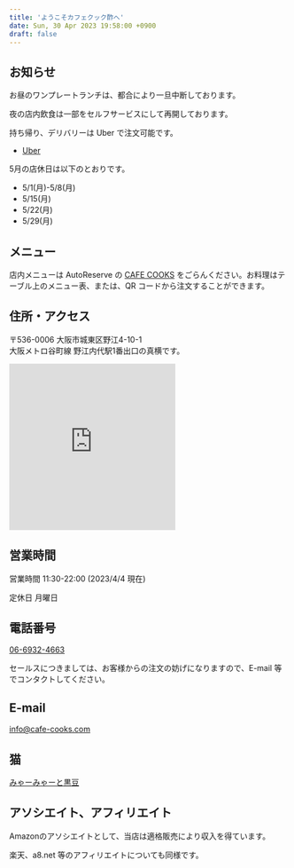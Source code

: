 ```yaml
---
title: 'ようこそカフェクック酢へ'
date: Sun, 30 Apr 2023 19:58:00 +0900
draft: false
---
```


お知らせ
--------

お昼のワンプレートランチは、都合により一旦中断しております。

夜の店内飲食は一部をセルフサービスにして再開しております。

持ち帰り、デリバリーは Uber で注文可能です。

* [Uber](https://www.order.store/store/%E3%82%AB%E3%83%95%E3%82%A7%E3%82%AF%E3%83%83%E3%82%AF%E9%85%A2/zBG-F3c_Ql-QmBleJkR7bA) 

5月の店休日は以下のとおりです。

* 5/1(月)-5/8(月)
* 5/15(月)
* 5/22(月)
* 5/29(月)

メニュー
----

店内メニューは AutoReserve の [CAFE COOKS](https://autoreserve.com/ja/restaurants/9SbxZ3pcbLPo9TDHgSQ2) をごらんください。お料理はテーブル上のメニュー表、または、QR コードから注文することができます。


住所・アクセス
-------

〒536-0006 大阪市城東区野江4-10-1<br>
大阪メトロ谷町線 野江内代駅1番出口の真横です。

<iframe src="https://www.google.com/maps/embed?pb=!1m18!1m12!1m3!1d3279.8321865966955!2d135.5367334151636!3d34.70941238043217!2m3!1f0!2f0!3f0!3m2!1i1024!2i768!4f13.1!3m3!1m2!1s0x6000e124bb47ed31%3A0xf9afc76f0d450c5c!2z44CSNTM0LTAwMTMg5aSn6Ziq5bqc5aSn6Ziq5biC6YO95bO25Yy65YaF5Luj55S677yR5LiB55uu77yY4oiS77yY!5e0!3m2!1sja!2sjp!4v1656415753985!5m2!1sja!2sjp" width="300" height="300" style="border:0;" allowfullscreen="" loading="lazy" referrerpolicy="no-referrer-when-downgrade"></iframe>


営業時間
----

営業時間 11:30-22:00 (2023/4/4 現在)

定休日 月曜日

電話番号
----

[06-6932-4663](TEL:06-6932-4663) 

セールスにつきましては、お客様からの注文の妨げになりますので、E-mail 等でコンタクトしてください。

E-mail
------

info@cafe-cooks.com

猫
-

[みゃーみゃーと黒豆](/みゃー通信/)

アソシエイト、アフィリエイト
--------------

Amazonのアソシエイトとして、当店は適格販売により収入を得ています。

楽天、a8.net 等のアフィリエイトについても同様です。
